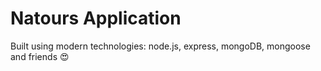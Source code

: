 # Natours Application

Built using modern technologies:  node.js, express, mongoDB, mongoose and friends 😍